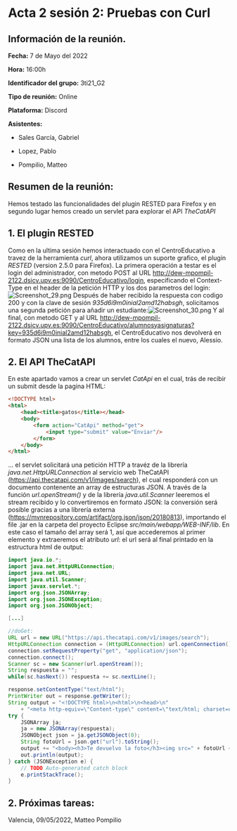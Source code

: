 # Acta 2 sesión 2: Pruebas con Curl
## Información de la reunión.
**Fecha:** 7 de Mayo del 2022

**Hora:** 16:00h

**Identificador del grupo:** 3ti21_G2

**Tipo de reunión:** Online

**Plataforma:** Discord

**Asistentes:**

- Sales García, Gabriel

- Lopez, Pablo

- Pompilio, Matteo


## Resumen de la reunión:
Hemos testado las funcionalidades del plugin RESTED para Firefox y en segundo lugar hemos creado un servlet para explorar el API *TheCatAPI*

## 1. El plugin RESTED
Como en la ultima sesión hemos interactuado con el CentroEducativo a travez de la herramienta *curl*, ahora utilizamos un suporte grafico, el plugin *RESTED* (version 2.5.0 para Firefox).
La primera operación a testar es el login del administrador, con metodo POST al URL http://dew-mpompil-2122.dsicv.upv.es:9090/CentroEducativo/login, especificando el Context-Type en el header de la petición HTTP y los dos parametros del login:![Screenshot_29.png](https://www.dropbox.com/s/5zb2f4oid1vac97/Screenshot_29.png?dl=0&raw=1)
Después de haber recibido la respuesta con codigo 200 y con la clave de sesión *935d6i9m0inial2amd12habsgh*, solicitamos una segunda petición para añadir un estudiante:![Screenshot_30.png](https://www.dropbox.com/s/eabxhwfyegswqaw/Screenshot_30.png?dl=0&raw=1)
Y al final, con metodo GET y al URL http://dew-mpompil-2122.dsicv.upv.es:9090/CentroEducativo/alumnosyasignaturas?key=935d6i9m0inial2amd12habsgh, el CentroEducativo nos devolverá en formato JSON una lista de los alumnos, entre los cuales el nuevo, Alessio. 

## 2. El API TheCatAPI
En este apartado vamos a crear un servlet *CatApi* en el cual, trás de recibir un submit desde la pagina HTML:
```html
<!DOCTYPE html>
<html>
    <head><title>gatos</title></head>
    <body>
        <form action="CatApi" method="get">
            <input type="submit" value="Enviar"/>
        </form>
    </body>
</html>
```
... el servlet solicitará una petición HTTP a travéz de la librería *java.net.HttpURLConnection* al servicio web TheCatAPI (https://api.thecatapi.com/v1/images/search), el cual responderá con un documento contenente an array de estructuras JSON.
A través de la función *url.openStream()* y de la librería *java.util.Scanner* leeremos el stream recibido y lo convertiremos en formato JSON: la conversión será posible gracias a una librería externa (https://mvnrepository.com/artifact/org.json/json/20180813), importando el file .jar en la carpeta del proyecto Eclipse *src/main/webapp/WEB-INF/lib*.
En este caso el tamaño del array será 1, así que accederemos al primer elemento y extraeremos el atributo *url*: el url será al final printado en la estructura html de output:
```java
import java.io.*;
import java.net.HttpURLConnection;
import java.net.URL;
import java.util.Scanner;
import javax.servlet.*;
import org.json.JSONArray;
import org.json.JSONException;
import org.json.JSONObject;

[...]

//doGet:
URL url = new URL("https://api.thecatapi.com/v1/images/search");
HttpURLConnection connection = (HttpURLConnection) url.openConnection();
connection.setRequestProperty("get", "application/json");
connection.connect();
Scanner sc = new Scanner(url.openStream());
String respuesta = "";
while(sc.hasNext()) respuesta += sc.nextLine();

response.setContentType("text/html");
PrintWriter out = response.getWriter();
String output = "<!DOCTYPE html>\n<html>\n<head>\n" 
    + "<meta http-equiv=\"Content-type\" content=\"text/html; charset=utf-8\"/><title>Foto gato'</title></head>";
try {
    JSONArray ja;
    ja = new JSONArray(respuesta);
    JSONObject json = ja.getJSONObject(0);
    String fotoUrl = json.get("url").toString();
    output += "<body><h3>Te devuelvo la foto</h3><img src=" + fotoUrl + "></body></html>";
    out.println(output);            
} catch (JSONException e) {
    // TODO Auto-generated catch block
    e.printStackTrace();
}
```

## 2. Próximas tareas:

Valencia, 09/05/2022, Matteo Pompilio
